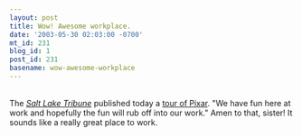 ```yaml
---
layout: post
title: Wow! Awesome workplace.
date: '2003-05-30 02:03:00 -0700'
mt_id: 231
blog_id: 1
post_id: 231
basename: wow-awesome-workplace
---
```

<br />The <a href="http://www.sltrib.com/"><cite>Salt Lake Tribune</cite></a> published today a <a href="http://www.sltrib.com/2003/May/05302003/friday/friday.asp">tour of Pixar</a>. "We have fun here at work and hopefully the fun will rub off into our work." Amen to that, sister! It sounds like a really great place to work.<br /><br /><br />
